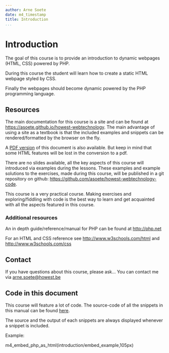 ```yaml
---
author: Arne Soete
date: m4_timestamp
title: Introduction
...
```


# Introduction

The goal of this course is to provide an introduction to dynamic webpages (HTML,
CSS) powered by PHP.

During this course the student will learn how to create a static HTML webpage
styled by CSS.

Finally the webpages should become dynamic powered by the PHP
programming language.

## Resources

The main documentation for this course is a site and can be found at
<https://asoete.github.io/howest-webtechnology>. The main advantage of using
a site as a textbook is that the included examples and snippets can be
rendered/formatted by the browser on the fly.

A [PDF version](pdfs/cursus.pdf) of this document is also available. But keep
in mind that some HTML features will be lost in the conversion to a pdf.

There are no slides available, all the key aspects of this course will
introduced via examples during the lessons. These examples and example
solutions to the exercises, made during this course, will be published in a git
repository on github: <https://github.com/asoete/howest-webtechnology-code>.

This course is a very practical course. Making exercises and exploring/fiddling
with code is the best way to learn and get acquainted with all the aspects
featured in this course.

### Additional resources

An in depth guide/reference/manual for PHP can be found at <http://php.net>

For an HTML and CSS reference see <http://www.w3schools.com/html> and
<http://www.w3schools.com/css>

## Contact

If you have questions about this course, please ask...
You can contact me via [arne.soete@howest.be](mailto:arne.soete@howest.be)

## Code in this document

This course will feature a lot of code. The source-code of all the snippets in
this manual can be found
[here](https://github.com/asoete/howest-webtechnology/tree/master/embeds).

The source and the output of each snippets are always displayed whenever a
snippet is included.

Example:

m4_embed_php_as_html(introduction/embed_example,105px)
